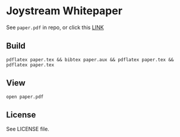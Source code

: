# Joystream Whitepaper

See `paper.pdf` in repo, or click this [LINK](https://github.com/Joystream/whitepaper/blob/master/paper.pdf)

## Build

`pdflatex paper.tex && bibtex paper.aux && pdflatex paper.tex && pdflatex paper.tex`

## View

`open paper.pdf`

## License

See LICENSE file.
